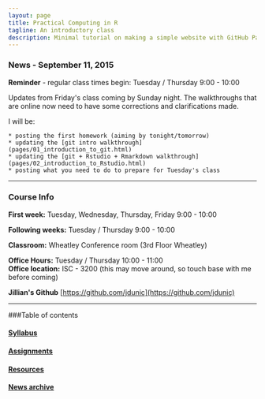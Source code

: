 ```yaml
---
layout: page
title: Practical Computing in R
tagline: An introductory class
description: Minimal tutorial on making a simple website with GitHub Pages
---
```


### News - September 11, 2015
**Reminder** - regular class times begin: Tuesday / Thursday 9:00 - 10:00  

Updates from Friday's class coming by Sunday night. The walkthroughs that are online now need to have some corrections and clarifications made.  

I will be:

    * posting the first homework (aiming by tonight/tomorrow)
    * updating the [git intro walkthrough](pages/01_introduction_to_git.html)
    * updating the [git + Rstudio + Rmarkdown walkthrough](pages/02_introduction_to_Rstudio.html)
    * posting what you need to do to prepare for Tuesday's class

------------------------------------------------------------------------------

### Course Info

**First week:** Tuesday, Wednesday, Thursday, Friday 9:00 - 10:00

**Following weeks:** Tuesday / Thursday 9:00 - 10:00

**Classroom:** Wheatley Conference room (3rd Floor Wheatley)

**Office Hours:** Tuesday / Thursday 10:00 - 11:00  
**Office location:** ISC - 3200 (this may move around, so touch base with me before coming)  

**Jillian's Github** [https://github.com/jdunic](https://github.com/jdunic)

------------------------------------------------------------------------------

###Table of contents

#### [Syllabus](pages/syllabus.html)

#### [Assignments](pages/assignments.html)

#### [Resources](pages/resources.html)

#### [News archive](pages/news_archive.html)



